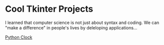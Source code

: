 # Cool Tkinter Projects

I learned that computer science is not just about syntax and coding. We can "make a difference" in people's lives by deleloping applications...

[Python Clock](https://github.com/Keshav-Abhishek-Hyper-Shroud/Cool_Tkinter_Projects/blob/master/Calculator/Python%20Calculator.py)
